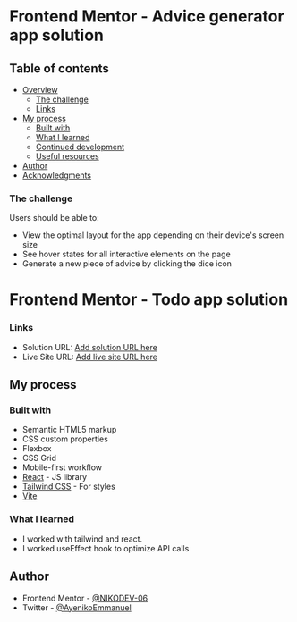 # Frontend Mentor - Advice generator app solution

## Table of contents

- [Overview](#overview)
  - [The challenge](#the-challenge)
  - [Links](#links)
- [My process](#my-process)
  - [Built with](#built-with)
  - [What I learned](#what-i-learned)
  - [Continued development](#continued-development)
  - [Useful resources](#useful-resources)
- [Author](#author)
- [Acknowledgments](#acknowledgments)

### The challenge

Users should be able to:

- View the optimal layout for the app depending on their device's screen size
- See hover states for all interactive elements on the page
- Generate a new piece of advice by clicking the dice icon

# Frontend Mentor - Todo app solution

### Links

- Solution URL: [Add solution URL here](https://github.com/NIKO-DEV06/Advice-Generator)
- Live Site URL: [Add live site URL here](https://advise-generator-niko.netlify.app/)

## My process

### Built with

- Semantic HTML5 markup
- CSS custom properties
- Flexbox
- CSS Grid
- Mobile-first workflow
- [React](https://reactjs.org/) - JS library
- [Tailwind CSS](https://tailwindcss.com/) - For styles
- [Vite](https://vitejs.dev/)

### What I learned

- I worked with tailwind and react.
- I worked useEffect hook to optimize API calls

## Author

- Frontend Mentor - [@NIKODEV-06](https://www.frontendmentor.io/profile/NIKO-DEV06)
- Twitter - [@AyenikoEmmanuel](https://mobile.twitter.com/AyenikoEmmanuel)
